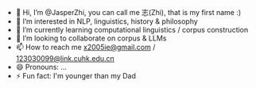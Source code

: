 - 👋 Hi, I’m @JasperZhi, you can call me 志(Zhi), that is my first name :)
- 👀 I’m interested in NLP, linguistics, history & philosophy
- 🌱 I’m currently learning computational linguistics / corpus construction
- 💞️ I’m looking to collaborate on corpus & LLMs
- 📫 How to reach me x2005ie@gmail.com / 123030099@link.cuhk.edu.cn
- 😄 Pronouns: ...
- ⚡ Fun fact: I'm younger than my Dad

<!---
JasperZhi/JasperZhi is a ✨ special ✨ repository because its `README.md` (this file) appears on your GitHub profile.
You can click the Preview link to take a look at your changes.
--->
